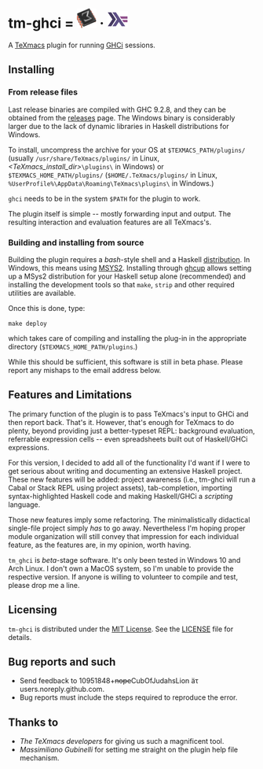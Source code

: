 # tm-ghci = ![TeXmacs Logo](./texmacs.png)&nbsp;&#183;&nbsp;![Haskell logo](./haskell.png)

A [TeXmacs](https://texmacs.org/) plugin for running [GHCi](https://wiki.haskell.org/GHC/GHCi) sessions.


## Installing
### From release files

Last release binaries are compiled with GHC 9.2.8, and they can be
obtained from the [releases](https://github.com/CubOfJudahsLion/tm-ghci/releases)
page. The Windows binary is considerably larger due to the lack of dynamic
libraries in Haskell distributions for Windows.

To install, uncompress the archive for your OS at `$TEXMACS_PATH/plugins/`
(usually `/usr/share/TeXmacs/plugins/` in Linux,
_<TeXmacs_install_dir>_`\plugins\` in Windows) or
`$TEXMACS_HOME_PATH/plugins/` (`$HOME/.TeXmacs/plugins/` in
Linux, `%UserProfile%\AppData\Roaming\TeXmacs\plugins\` in Windows.)

`ghci` needs to be in the system `$PATH` for the plugin to work.

The plugin itself is simple -- mostly forwarding input and output. The
resulting interaction and evaluation features are all TeXmacs's.


### Building and installing from source

Building the plugin requires a _bash_-style shell and a Haskell
[distribution](https://www.haskell.org/downloads/). In Windows, this means
using [MSYS2](https://www.msys2.org/). Installing through
[ghcup](https://www.haskell.org/ghcup/install/) allows setting up a MSys2
distribution for your Haskell setup alone (recommended) and installing the
development tools so that `make`, `strip` and other required utilities are
available.

Once this is done, type:

    make deploy

which takes care of compiling and installing the plug-in in the appropriate
directory (`$TEXMACS_HOME_PATH/plugins`.)

While this should be sufficient, this software is still in beta phase.
Please report any mishaps to the email address below.


## Features and Limitations

The primary function of the plugin is to pass TeXmacs's input to GHCi and
then report back. That's it. However, that's enough for TeXmacs to do
plenty, beyond providing just a better-typeset REPL: background evaluation,
referrable expression cells -- even spreadsheets built out of Haskell/GHCi
expressions.

For this version, I decided to add all of the functionality I'd want if I
were to get serious about writing and documenting an extensive Haskell
project. These new features will be added: project awareness (i.e., tm-ghci
will run a Cabal or Stack REPL using project assets), tab-completion,
importing syntax-highlighted Haskell code and making Haskell/GHCi a 
_scripting_ language.

Those new features imply some refactoring. The minimalistically didactical
single-file project simply  _has_ to go away. Nevertheless I'm hoping proper
module organization will still convey that impression for each individual
feature, as the features are, in my opinion, worth having.

`tm_ghci` is _beta_-stage software. It's only been tested in Windows 10 and
Arch Linux. I don't own a MacOS system, so I'm unable to provide the
respective version. If anyone is willing to volunteer to compile and test,
please drop me a line.


## Licensing

`tm-ghci` is distributed under the [MIT License](https://mit-license.org/).
See the [LICENSE](./LICENSE) file for details.


## Bug reports and such

* Send feedback to 10951848+<s>nope</s>CubOfJudahsLion äτ users.noreply.github.com.
* Bug reports must include the steps required to reproduce the error.


## Thanks to

* _The TeXmacs developers_ for giving us such a magnificent tool.
* _Massimiliano Gubinelli_ for setting me straight on the plugin help file mechanism.
